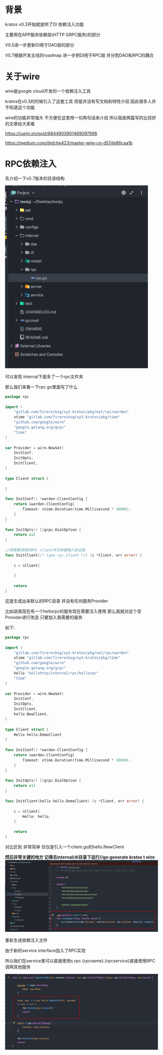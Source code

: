 # 背景
kratos v0.3开始就提供了DI 依赖注入功能

主要用在APP服务依赖层(HTTP GRPC服务)的部分

V0.5进一步更新DI用于DAO层的部分

V0.7根据开发主线的roadmap 进一步把DI用于RPC层 并分割DAO和RPC的耦合

# 关于wire
wire是google cloud开发的一个依赖注入工具

kratos在v0.3的时候引入了这套工具 但是并没有写文档和特性介绍 因此很多人并不知道这个功能

wire的功能非常强大 不方便在这里用一句两句话来介绍 所以我放两篇写的比较好的文章给大家看

https://juejin.im/post/6844903901469097998

https://medium.com/@dche423/master-wire-cn-d57de86caa1b

# RPC依赖注入

先介绍一下v0.7版本的目录结构

![file-tree](v0.7_file_tree.png)

可以发现 internal下面多了一个rpc文件夹

那么我们来看一下rpc.go里面写了什么

```go
package rpc

import (
	"gitlab.com/firerocksg/xy3-kratos/pkg/net/rpc/warden"
	xtime "gitlab.com/firerocksg/xy3-kratos/pkg/time"
	"github.com/google/wire"
	"google.golang.org/grpc"
	"time"
)

var Provider = wire.NewSet(
	InitConf,
	InitOpts,
	InitClient,
)

type Client struct {

}

func InitConf() *warden.ClientConfig {
	return &warden.ClientConfig{
		Timeout: xtime.Duration(time.Millisecond * 10000),
	}
}

func InitOpts() []grpc.DialOption {
	return nil
}

//把需要调用的RPC client作为参数输入到这里
func InitClient(/* type rpc.Client */) (c *Client, err error) {

	c = &Client{

	}

	return
}

```

这是生成出来默认的RPC目录 并没有任何服务Provider

比如说我现在有一个hellorpc的服务现在需要注入使用 那么我就对这个空Provider进行改造 只要加入我需要的服务

如下:

```go
package rpc

import (
	"gitlab.com/firerocksg/xy3-kratos/pkg/net/rpc/warden"
	xtime "gitlab.com/firerocksg/xy3-kratos/pkg/time"
	"github.com/google/wire"
	"google.golang.org/grpc"
	hello "hellohttp/internal/rpc/hellorpc"
	"time"
)

var Provider = wire.NewSet(
	InitConf,
	InitOpts,
	InitClient,
	hello.NewClient,
)

type Client struct {
	Hello hello.DemoClient
}

func InitConf() *warden.ClientConfig {
	return &warden.ClientConfig{
		Timeout: xtime.Duration(time.Millisecond * 10000),
	}
}

func InitOpts() []grpc.DialOption {
	return nil
}

func InitClient(hello hello.DemoClient) (c *Client, err error) {

	c = &Client{
		Hello: hello,
	}

	return
}
```

对比区别 非常简单 仅仅是引入一个client.go的hello.NewClient

**然后非常关键的地方 记得去internal/di目录下运行//go:generate kratos t wire**
![wire-gen](v0.7-wire-gen.png)

重新生成依赖注入文件

由于新的service interface加入了RPC实现

所以我们在service里可以直接使用s.rpc.{rpcname}.{rpcservice}直接使用RPC调用其他服务

![service-rcp](v0.7-service-rpc.png)